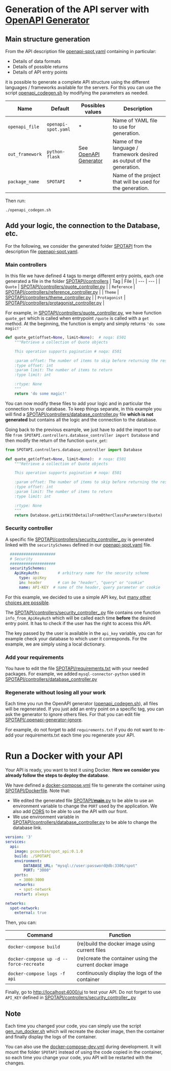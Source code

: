 # Generation of the API server with [OpenAPI Generator](https://github.com/OpenAPITools/openapi-generator)

## Main structure generation
From the API description file [openapi-spot.yaml](openapi-spot.yaml) containing in particular:
- Details of data formats
- Details of possible returns
- Details of API entry points

it is possible to generate a complete API structure using the different languages / frameworks available for the servers.
For this you can use the script [openapi_codegen.sh](openapi_codegen.sh) by modifying the parameters as needed.

| Name | Default | Possibles values | Description |
| --- | --- | --- |--- |
| `openapi_file` | `openapi-spot.yaml`| * | Name of YAML file to use for generation. |
| `out_framework` | `python-flask`| See [OpenAPI Generator](https://github.com/OpenAPITools/openapi-generator) | Name of the language / framework desired as output of the generation. |
| `package_name` | `SPOTAPI`| * | Name of the project that will be used for the generation. |

Then run:
```console
./openapi_codegen.sh
```

## Add your logic, the connection to the Database, etc.
For the following, we consider the generated folder [SPOTAPI](SPOTAPI/) from the description file [openapi-spot.yaml](openapi-spot.yaml).

### Main controllers
In this file we have defined 4 tags to merge different entry points, each one generated a file in the folder [SPOTAPI/controllers](SPOTAPI/controllers/)
| Tag | File |
| --- | --- |
| `Quote` | [SPOTAPI/controllers/quote_controller.py](SPOTAPI/controllers/quote_controller.py) |
| `Reference` | [SPOTAPI/controllers/reference_controller.py](SPOTAPI/controllers/reference_controller.py) |
| `Theme` | [SPOTAPI/controllers/theme_controller.py](SPOTAPI/controllers/theme_controller.py) |
| `Protagonist` | [SPOTAPI/controllers/protagonist_controller.py](SPOTAPI/controllers/protagonist_controller.py) |

For example, in [SPOTAPI/controllers/quote_controller.py](SPOTAPI/controllers/quote_controller.py), we have function `quote_get` which is called when entrypoint `/quote` is called with a `get` method.
At the beginning, the function is empty and simply returns `'do some magic!'`

```python
def quote_get(offset=None, limit=None):  # noqa: E501
    """Retrieve a collection of Quote objects

    This operation supports pagination # noqa: E501

    :param offset: The number of items to skip before returning the results
    :type offset: int
    :param limit: The number of items to return
    :type limit: int

    :rtype: None
    """
    return 'do some magic!'
```

You can now modify these files to add your logic and in particular the connection to your database.
To keep things separate, in this example you will find a [SPOTAPI/controllers/database_controller.py](SPOTAPI/controllers/database_controller.py) file **which is not generated** but contains all the logic and the connection to the database.

Going back to the previous example, we just have to add the import to our file `from SPOTAPI.controllers.database_controller import Database` and then modify the return of the function `quote_get`:

```python
from SPOTAPI.controllers.database_controller import Database

def quote_get(offset=None, limit=None):  # noqa: E501
    """Retrieve a collection of Quote objects

    This operation supports pagination # noqa: E501

    :param offset: The number of items to skip before returning the results
    :type offset: int
    :param limit: The number of items to return
    :type limit: int

    :rtype: None
    """
    return Database.getListWithDetailsFromOtherClassParameters(Quote)
```

### Security controller
A specific file [SPOTAPI/controllers/security_controller_.py](SPOTAPI/controllers/security_controller_.py) is generated linked with the `securitySchemes` defined in our [openapi-spot.yaml](openapi-spot.yaml) file.

```yaml
  ####################
  # Security
  ####################
  securitySchemes:
    ApiKeyAuth:        # arbitrary name for the security scheme
      type: apiKey
      in: header       # can be "header", "query" or "cookie"
      name: API-KEY  # name of the header, query parameter or cookie
```

For this example, we decided to use a simple API key, but [many other choices are possible](https://swagger.io/docs/specification/authentication/).

The [SPOTAPI/controllers/security_controller_.py](SPOTAPI/controllers/security_controller_.py) file contains one function `info_from_ApiKeyAuth` which will be called each time **before** the desired entry point. It has to check if the user has the right to access this API.

The key passed by the user is available in the `api_key` variable, you can for example check your database to which user it corresponds. For the example, we are simply using a local dictionary.

### Add your requirements
You have to edit the file [SPOTAPI/requirements.txt](SPOTAPI/requirements.txt) with your needed packages.
For example, we added `mysql-connector-python` used in [SPOTAPI/controllers/database_controller.py](SPOTAPI/controllers/database_controller.py)

### Regenerate without losing all your work
Each time you run the OpenAPI generator ([openapi_codegen.sh](openapi_codegen.sh)), all files will be regenerated.
If you just add an entry point on a specific tag, you can ask the generator to ignore others files.
For that you can edit file [SPOTAPI/.openapi-generator-ignore](SPOTAPI/.openapi-generator-ignore).

For example, do not forget to add `requirements.txt` if you do not want to re-add your requirements.txt each time you regenerate your API.


# Run a Docker with your API
Your API is ready, you want to test it using Docker.
**Here we consider you already follow the steps to deploy the database**. 

We have defined a [docker-compose.yml](docker-compose.yml) file to generate the container using [SPOTAPI/Dockerfile](SPOTAPI/Dockerfile). 
Note that:
- We edited the generated file [SPOTAPI/__main__.py](SPOTAPI/__main__.py) to be able to use an environment variable to change the `PORT` used by the application. We also add [CORS](https://swagger.io/docs/open-source-tools/swagger-ui/usage/cors/) to be able to use the API with our front. 
- We use environment variable in [SPOTAPI/controllers/database_controller.py](SPOTAPI/controllers/database_controller.py) to be able to change the database link.

```yaml
version: '3'
services:
  api:
    image: pcourbin/spot_api:0.1.0
    build: ./SPOTAPI
    environment:
        DATABASE_URL: "mysql://user:password@db:3306/spot"
        PORT: "3000"
    ports:
      - 3000:3000
    networks:
      - spot-network
    restart: always

networks:
  spot-network:
    external: true
```

Then, you can:

| Command | Function |
| --- | --- |
| `docker-compose build` | (re)build the docker image using current files |
| `docker-compose up -d --force-recreate` | (re)create the container using the current docker image |
| `docker-compose logs -f api` | continuously display the logs of the container |

Finally, go to [http://localhost:4000/ui](http://localhost:3000/ui) to test your API.
Do not forget to use `API_KEY` defined in [SPOTAPI/controllers/security_controller_.py](SPOTAPI/controllers/security_controller_.py)

## Note
Each time you changed your code, you can simply use the script [gen_run_docker.sh](gen_run_docker.sh) which will recreate the docker image, then the container and finally display the logs of the container.

You can also use the [docker-compose-dev.yml](docker-compose-dev.yml) during development. It will mount the folder `SPOTAPI` instead of using the code copied in the container, so each time you change your code, you API will be restarted with the changes. 
